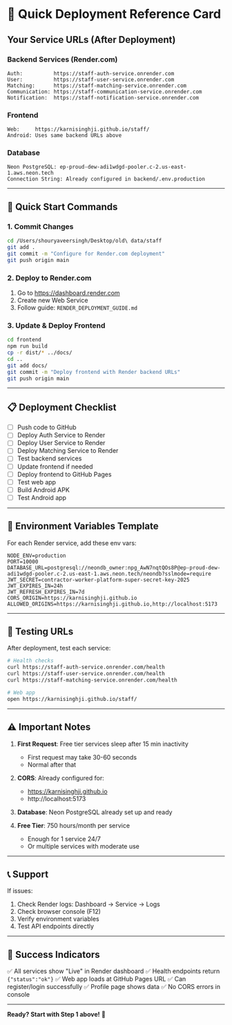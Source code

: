 # 🎯 Quick Deployment Reference Card

## Your Service URLs (After Deployment)

### Backend Services (Render.com)
```
Auth:          https://staff-auth-service.onrender.com
User:          https://staff-user-service.onrender.com
Matching:      https://staff-matching-service.onrender.com
Communication: https://staff-communication-service.onrender.com
Notification:  https://staff-notification-service.onrender.com
```

### Frontend
```
Web:     https://karnisinghji.github.io/staff/
Android: Uses same backend URLs above
```

### Database
```
Neon PostgreSQL: ep-proud-dew-adi1wdgd-pooler.c-2.us-east-1.aws.neon.tech
Connection String: Already configured in backend/.env.production
```

---

## 🚀 Quick Start Commands

### 1. Commit Changes
```bash
cd /Users/shouryaveersingh/Desktop/old\ data/staff
git add .
git commit -m "Configure for Render.com deployment"
git push origin main
```

### 2. Deploy to Render.com
1. Go to https://dashboard.render.com
2. Create new Web Service
3. Follow guide: `RENDER_DEPLOYMENT_GUIDE.md`

### 3. Update & Deploy Frontend
```bash
cd frontend
npm run build
cp -r dist/* ../docs/
cd ..
git add docs/
git commit -m "Deploy frontend with Render backend URLs"
git push origin main
```

---

## 📋 Deployment Checklist

- [ ] Push code to GitHub
- [ ] Deploy Auth Service to Render
- [ ] Deploy User Service to Render  
- [ ] Deploy Matching Service to Render
- [ ] Test backend services
- [ ] Update frontend if needed
- [ ] Deploy frontend to GitHub Pages
- [ ] Test web app
- [ ] Build Android APK
- [ ] Test Android app

---

## 🔑 Environment Variables Template

For each Render service, add these env vars:

```env
NODE_ENV=production
PORT=10000
DATABASE_URL=postgresql://neondb_owner:npg_AwN7nqtQOs8P@ep-proud-dew-adi1wdgd-pooler.c-2.us-east-1.aws.neon.tech/neondb?sslmode=require
JWT_SECRET=contractor-worker-platform-super-secret-key-2025
JWT_EXPIRES_IN=24h
JWT_REFRESH_EXPIRES_IN=7d
CORS_ORIGIN=https://karnisinghji.github.io
ALLOWED_ORIGINS=https://karnisinghji.github.io,http://localhost:5173
```

---

## 🧪 Testing URLs

After deployment, test each service:

```bash
# Health checks
curl https://staff-auth-service.onrender.com/health
curl https://staff-user-service.onrender.com/health
curl https://staff-matching-service.onrender.com/health

# Web app
open https://karnisinghji.github.io/staff/
```

---

## ⚠️ Important Notes

1. **First Request**: Free tier services sleep after 15 min inactivity
   - First request may take 30-60 seconds
   - Normal after that

2. **CORS**: Already configured for:
   - https://karnisinghji.github.io
   - http://localhost:5173

3. **Database**: Neon PostgreSQL already set up and ready

4. **Free Tier**: 750 hours/month per service
   - Enough for 1 service 24/7
   - Or multiple services with moderate use

---

## 📞 Support

If issues:
1. Check Render logs: Dashboard → Service → Logs
2. Check browser console (F12)
3. Verify environment variables
4. Test API endpoints directly

---

## 🎉 Success Indicators

✅ All services show "Live" in Render dashboard
✅ Health endpoints return `{"status":"ok"}`
✅ Web app loads at GitHub Pages URL
✅ Can register/login successfully
✅ Profile page shows data
✅ No CORS errors in console

---

**Ready? Start with Step 1 above!** 🚀

